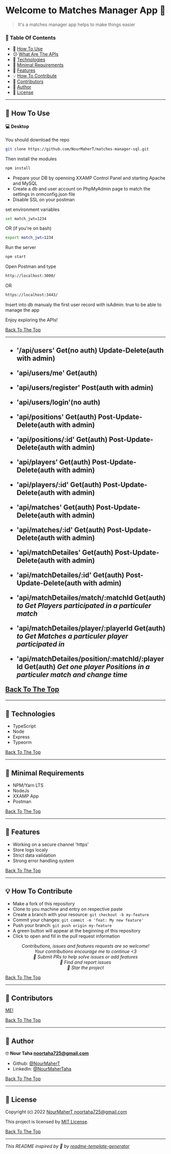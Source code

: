 
<h1 id="title" align="center">Welcome to Matches Manager App 👋</h1>


> It's a matches manager app helps to make things easier

### 🔖 Table Of Contents

- 🤔 [How To Use](#how-to-use)
- 😕 [What Are The APIs](#what-are-the-apis)
- 🚀 [Technologies](#technologies)
- 🌱 [Minimal Requirements](#minimal-requirements)
- 🎊 [Features](#features)
- 💡 [How To Contribute](#how-to-contribute)
- 🤗 [Contributors](#contributors)
- 👤 [Author](#author)
- 🔏 [License](#license)

---

<h2 id="how-to-use">🤔 How To Use</h2>

#### 💻 Desktop

You should download the repo 

```sh
git clone https://github.com/NourMaherT/matches-manager-sql.git
```

Then install the modules 

```sh
npm install
```

- Prepare your DB by openning XXAMP Control Panel and starting Apache and MySQL
- Create a db and user account on PhpMyAdmin page to match the settings in ormconfig.json file
- Disable SSL on your postman

set environment variables

```sh
set match_jwt=1234
```

OR (if you're on bash)

```sh
export match_jwt=1234
```

Run the server 

```sh
npm start
```

Open Postman and type 

```sh
http://localhost:3000/
```
OR
```sh
https://localhost:3443/
```
Insert into db manualy the first user record with isAdmin: true to be able to manage the app

Enjoy exploring the APIs!

[Back To The Top](#title)

---

<h2 id="what-are-the-apis"😕 What Are The APIs</h2>

- '/api/users' Get<b>(no auth)</b> Update-Delete<b>(auth with admin)</b>
- 'api/users/me' Get<b>(auth)</b>
- 'api/users/register' Post<b>(auth with admin)</b>
- 'api/users/login'<b>(no auth)</b>

- 'api/positions' Get<b>(auth)</b> Post-Update-Delete<b>(auth with admin)</b>
- 'api/positions/:id' Get<b>(auth)</b> Post-Update-Delete<b>(auth with admin)</b>

- 'api/players' Get<b>(auth)</b> Post-Update-Delete<b>(auth with admin)</b>
- 'api/players/:id' Get<b>(auth)</b> Post-Update-Delete<b>(auth with admin)</b>

- 'api/matches' Get<b>(auth)</b> Post-Update-Delete<b>(auth with admin)</b>
- 'api/matches/:id' Get<b>(auth)</b> Post-Update-Delete<b>(auth with admin)</b>

- 'api/matchDetailes' Get<b>(auth)</b> Post-Update-Delete<b>(auth with admin)</b>
- 'api/matchDetailes/:id' Get<b>(auth)</b> Post-Update-Delete<b>(auth with admin)</b>
- 'api/matchDetailes/match/:matchId Get<b>(auth)</b> <b><i>to Get Players participated in a particuler match</i></b>
- 'api/matchDetailes/player/:playerId Get<b>(auth)</b> <i>to Get Matches a particuler player participated in</i>
- 'api/matchDetailes/position/:matchId/:playerId Get<b>(auth)</b> <i>Get one player Positions in a particuler match and change time</i>


[Back To The Top](#title)

---

<h2 id="technologies">🚀 Technologies</h2>

- TypeScript
- Node
- Express
- Typeorm

[Back To The Top](#title)

---

<h2 id="minimal-requirements">🌱 Minimal Requirements</h2>

- NPM/Yarn LTS
- NodeJs
- XXAMP App
- Postman

[Back To The Top](#title)

---

<h2 id="features">🎊 Features</h2>

- Working on a secure channel 'https'
- Store logs localy
- Strict data validation
- Strong error handling system

[Back To The Top](#title)

---

<h2 id="how-to-contribute">💡 How To Contribute</h2>

- Make a fork of this repository
- Clone to you machine and entry on respective paste
- Create a branch with your resource: `git checkout -b my-feature`
- Commit your changes: `git commit -m 'feat: My new feature'`
- Push your branch: `git push origin my-feature`
- A green button will appear at the beginning of this repository
- Click to open and fill in the pull request information

<p align="center">
<i>Contributions, issues and features requests are so welcome!</i><br />
<i>Your contributions encourage me to continue <3</i><br />
<i>📮 Submit PRs to help solve issues or add features</i><br />
<i>🐛 Find and report issues</i><br />
<i>🌟 Star the project</i><br />
</p>

[Back To The Top](#title)

---

<h2 id="contributors">🤗 Contributors</h2>

<p>

<a href="https://github.com/NourMaherT">ME!

</p>

[Back To The Top](#title)

---

<h2 id="author">👤 Author</h2>

🤓 **Nour Taha <noortaha725@gmail.com>**

- Github: [@NourMaherT](https://github.com/NourMaherT)
- LinkedIn: [@NourMaherTaha](https://www.linkedin.com/in/nour-taha-)

[Back To The Top](#title)

---

<h2 id="license">🔏 License</h2>

Copyright (c) 2022 [NourMaherT <noortaha725@gmail.com>](https://github.com/NourMaherT)

This project is licensed by [MIT License](https://api.github.com/licenses/mit).

[Back To The Top](#title)

---

_This README inspired by 💟 by [readme-template-generator](https://github.com/Mikael-R/readme-template-generator)_
